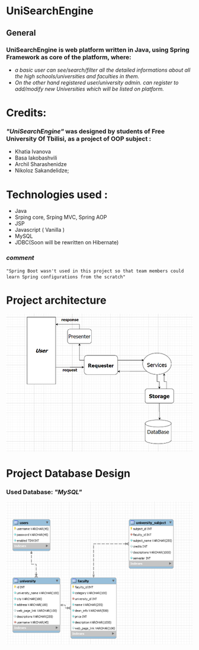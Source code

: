 # **UniSearchEngine**

## General
### UniSearchEngine is web platform written in Java, using Spring Framework as core of the platform, where:
 - _a basic user can see/search/filter all the detailed informations about all the high schools/universities and faculties in them._
 - _On the other hand registered user/university admin. can register to add/modify new Universities which will be listed on platform._

# Credits:
### _"UniSearchEngine"_  was designed by students of Free University Of Tbilisi, as a project of OOP subject :
- Khatia Ivanova
- Basa Iakobashvili
- Archil Sharashenidze
- Nikoloz Sakandelidze; 

# Technologies used :
- Java
- Srping core, Srping MVC, Spring AOP
- JSP
- Javascript ( Vanilla )
- MySQL
- JDBC(Soon will be rewritten on Hibernate)

### _comment_
    "Spring Boot wasn't used in this project so that team members could learn Spring configurations from the scratch"
         
# **Project architecture**
![project graph](graph.png)

# **Project Database Design**
### Used Database: _"MySQL"_
![project database](db.png)
